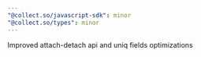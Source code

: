 ```yaml
---
"@collect.so/javascript-sdk": minor
"@collect.so/types": minor
---
```


Improved attach-detach api and uniq fields optimizations
